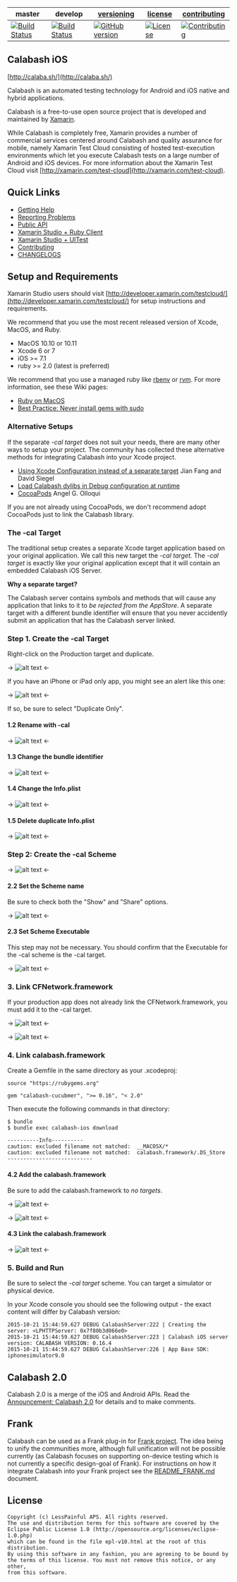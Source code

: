 | master  | develop | [versioning](VERSIONING.md) | [license](LICENSE) | [contributing](CONTRIBUTING.md)|
|---------|---------|-----------------------------|--------------------|--------------------------------|
|[![Build Status](https://travis-ci.org/calabash/calabash-ios.svg?branch=master)](https://travis-ci.org/calabash/calabash-ios)| [![Build Status](https://travis-ci.org/calabash/calabash-ios.svg?branch=develop)](https://travis-ci.org/calabash/calabash-ios-server)| [![GitHub version](https://badge.fury.io/gh/calabash%2Fcalabash-ios.svg)](http://badge.fury.io/gh/calabash%2Fcalabash-ios) |[![License](https://img.shields.io/badge/licence-Eclipse-blue.svg)](http://opensource.org/licenses/EPL-1.0) | [![Contributing](https://img.shields.io/badge/contrib-gitflow-orange.svg)](https://www.atlassian.com/git/tutorials/comparing-workflows/gitflow-workflow/)|

## Calabash iOS

[http://calaba.sh/](http://calaba.sh/)

Calabash is an automated testing technology for Android and iOS native and hybrid applications.

Calabash is a free-to-use open source project that is developed and maintained by [Xamarin](http://xamarin.com).

While Calabash is completely free, Xamarin provides a number of commercial services centered around Calabash and quality assurance for mobile, namely Xamarin Test Cloud consisting of hosted test-execution environments which let you execute Calabash tests on a large number of Android and iOS devices.  For more information about the Xamarin Test Cloud visit [http://xamarin.com/test-cloud](http://xamarin.com/test-cloud).

## Quick Links

* [Getting Help](https://github.com/calabash/calabash-ios/wiki#getting-help)
* [Reporting Problems](https://github.com/calabash/calabash-ios/wiki#reporting-problems)
* [Public API](http://calabashapi.xamarin.com/ios/)
* [Xamarin Studio + Ruby Client](http://developer.xamarin.com/guides/testcloud/calabash/configuring/)
* [Xamarin Studio + UITest](http://developer.xamarin.com/guides/testcloud/uitest/)
* [Contributing](CONTRIBUTING.md)
* [CHANGELOGS](https://github.com/calabash/calabash-ios/tree/master/changelog)

## Setup and Requirements

Xamarin Studio users should visit [http://developer.xamarin.com/testcloud/](http://developer.xamarin.com/testcloud/) for setup instructions and requirements.

We recommend that you use the most recent released version of Xcode, MacOS, and Ruby.

* MacOS 10.10 or 10.11
* Xcode 6 or 7
* iOS >= 7.1
* ruby >= 2.0 (latest is preferred)

We recommend that you use a managed ruby like [rbenv](https://github.com/sstephenson/rbenv) or [rvm](https://rvm.io/).  For more information, see these Wiki pages:

* [Ruby on MacOS](https://github.com/calabash/calabash-ios/wiki/Ruby-on-MacOS)
* [Best Practice: Never install gems with sudo](https://github.com/calabash/calabash-ios/wiki/Best-Practice%3A--Never-install-gems-with-sudo)

### Alternative Setups

If the separate _-cal target_ does not suit your needs, there are many other ways to setup your project.  The community has collected these alternative methods for integrating Calabash into your Xcode project.

* [Using Xcode Configuration instead of a separate target](http://fangmobile.com/2014/05/08/do-you-love-calabash-ios-but-hate-that-cal-second-target/) Jian Fang and David Siegel
* [Load Calabash dylibs in Debug configuration at runtime](https://github.com/calabash/ios-smoke-test-app/pull/17)
* [CocoaPods](http://angelolloqui.com/blog/25-Acceptance-testing-with-Calabash-and-CocoaPods) Angel G. Olloqui

If you are not already using CocoaPods, we don't recommend adopt CocoaPods just to link the Calabash library.

### The -cal Target

The traditional setup creates a separate Xcode target application based on your original application.  We call this new target the _-cal target._  The _-cal target_ is exactly like your original application except that it will contain an embedded Calabash iOS Server.

**Why a separate target?**

The Calabash server contains symbols and methods that will cause any application that links to it to _be rejected from the AppStore_.  A separate target with a different bundle identifier will ensure that you never accidently submit an application that has the Calabash server linked.

### Step 1. Create the -cal Target

Right-click on the Production target and duplicate.

-> ![alt text](.readme-images/setup-cal-target/00-duplicate-target.png "Duplicate Target: Step 1") <-


If you have an iPhone or iPad only app, you might see an alert like this one:

-> ![alt text](.readme-images/setup-cal-target/01-duplicate-alert.png "Duplicate Target: Possible Alert") <-

If so, be sure to select "Duplicate Only".

#### 1.2 Rename with -cal

-> ![alt text](.readme-images/setup-cal-target/02-rename-duplicate-target.png "Duplicate Target: Rename with -cal") <-

#### 1.3 Change the bundle identifier

-> ![alt text](.readme-images/setup-cal-target/03-change-bundle-identifier.png "Duplicate Target: Change Bundle Identifier") <-
#### 1.4 Change the Info.plist-> ![alt text](.readme-images/setup-cal-target/04-change-info-plist.png "Duplicate Target: Change the Info.plist") <-
#### 1.5 Delete duplicate Info.plist
-> ![alt text](.readme-images/setup-cal-target/05-delete-duplicate-info-plist.png "Duplicate Target: Remove duplicate Info.plist") <-

### Step 2:  Create the -cal Scheme

-> ![alt text](.readme-images/setup-cal-target/06-scheme-manage.png "Scheme: Manage Schemes") <-

#### 2.2 Set the Scheme name

Be sure to check both the "Show" and "Share" options.
-> ![alt text](.readme-images/setup-cal-target/07-scheme-rename-and-share.png "Scheme: Rename and Share") <-#### 2.3 Set Scheme Executable
This step may not be necessary.  You should confirm that the Executable for the -cal scheme is the -cal target.-> ![alt text](.readme-images/setup-cal-target/08-scheme-set-executable.png "Scheme: Set the Executable") <-### 3. Link CFNetwork.framework

If your production app does not already link the CFNetwork.framework, you must add it to the -cal target.
-> ![alt text](.readme-images/setup-cal-target/09-link-CFNetwork-0.png "CFNetwork: Navigate to General Settings") <--> ![alt text](.readme-images/setup-cal-target/10-link-CFNetwork-1.png "CFNetwork: Link") <-### 4. Link calabash.framework
Create a Gemfile in the same directory as your .xcodeproj:
```
source "https://rubygems.org"

gem "calabash-cucubmer", ">= 0.16", "< 2.0"```
Then execute the following commands in that directory:
```
$ bundle$ bundle exec calabash-ios download
----------Info----------
caution: excluded filename not matched:  __MACOSX/*
caution: excluded filename not matched:  calabash.framework/.DS_Store
---------------------------```
#### 4.2 Add the calabash.framework

Be sure to add the calabash.framework to _no targets_.

-> ![alt text](.readme-images/setup-cal-target/11-add-calabash-framework-0.png "Add calabash.framework") <--> ![alt text](.readme-images/setup-cal-target/12-add-calabash.framework-1.png "Add calabash.framework") <-#### 4.3 Link the calabash.framework
-> ![alt text](.readme-images/setup-cal-target/13-add-calabash.framework-linker-flags.png
 "Link the calabash.framework") <-

### 5. Build and Run

Be sure to select the _-cal target_ scheme.  You can target a simulator or physical device.

In your Xcode console you should see the following output - the exact content will differ by Calabash version:

```
2015-10-21 15:44:59.627 DEBUG CalabashServer:222 | Creating the server: <LPHTTPServer: 0x7f80b3d066e0>
2015-10-21 15:44:59.627 DEBUG CalabashServer:223 | Calabash iOS server version: CALABASH VERSION: 0.16.4
2015-10-21 15:44:59.627 DEBUG CalabashServer:226 | App Base SDK: iphonesimulator9.0
```
## Calabash 2.0

Calabash 2.0 is a merge of the iOS and Android APIs.  Read the [Announcement: Calabash 2.0](https://github.com/calabash/calabash/issues/55) for details and to make comments.

## Frank

Calabash can be used as a Frank plug-in for [Frank project](https://github.com/TestingWithFrank/Frank). The idea being to unify the communities more, although full unification will not be possible currently (as Calabash focuses on supporting on-device testing which is not currently a specific design-goal of Frank).  For instructions on how it integrate Calabash into your Frank project see the [README_FRANK.md](README_FRANK.md) document.

## License

```
Copyright (c) LessPainful APS. All rights reserved.
The use and distribution terms for this software are covered by the
Eclipse Public License 1.0 (http://opensource.org/licenses/eclipse-1.0.php)
which can be found in the file epl-v10.html at the root of this distribution.
By using this software in any fashion, you are agreeing to be bound by
the terms of this license. You must not remove this notice, or any other,
from this software.
```


